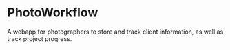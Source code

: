 # PhotoWorkflow
A webapp for photographers to store and track client information, as well as track project progress.
